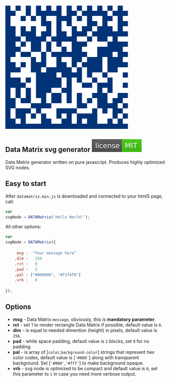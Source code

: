 ![SVG Data Matrix Generator](img/datamatrix.svg)

## Data Matrix svg generator [![LICENSE](img/license.svg)](/LICENSE)
Data Matrix generator written on pure javascript. Produces highly optimized SVG nodes.

## Easy to start
After `datamatrix.min.js` is downloaded and connected to your html5 page, call:
```javascript
var
svgNode = DATAMatrix('Hello World!');
```

All other options:
```javascript
var
svgNode = DATAMatrix({

     msg :  "Your message here"
    ,dim :   256
    ,rct :   0
    ,pad :   2
    ,pal : ["#000000", "#f2f4f8"]
    ,vrb :   0

});
```

## Options
* **msg** - Data Matrix ``message``, obviously, this is **mandatory parameter**.
* **rct** - set 1 to render rectangle Data Matrix if possible, default value is `0`.
* **dim** - is equal to needed dimention (height) in pixels, default value is `256`.
* **pad** - white space padding, default value is `2` blocks, set `0` for no padding.
* **pal** - is array of [`color`,`background-color`] strings that represent hex color codes, default value is [`'#000'`] along with transparent background. Set [`'#000'`,`'#fff'`] to make background opaque.
* **vrb** - svg node is optimized to be compact and default value is `0`, set this parameter to `1` in case you need more verbose output.
